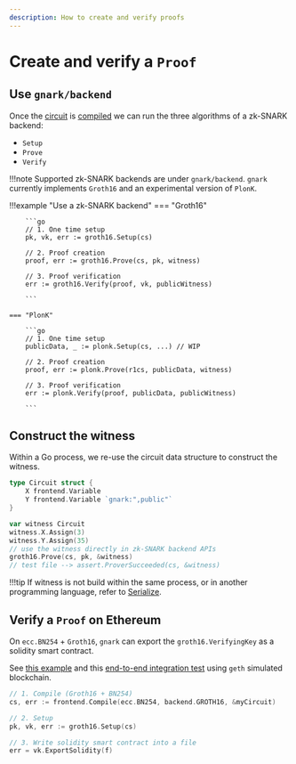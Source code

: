 ```yaml
---
description: How to create and verify proofs
---
```



# Create and verify a `Proof` 

## Use `gnark/backend`

Once the [circuit](write/circuit_structure.md) is [compiled](compile.md) we can run the three algorithms of a zk-SNARK backend:

* `Setup`
* `Prove`
* `Verify`

!!!note
    Supported zk-SNARK backends are under `gnark/backend`. `gnark` currently implements `Groth16` and an experimental version of `PlonK`. 

!!!example "Use a zk-SNARK backend"
    === "Groth16"

        ```go
        // 1. One time setup
        pk, vk, err := groth16.Setup(cs)

        // 2. Proof creation
        proof, err := groth16.Prove(cs, pk, witness)

        // 3. Proof verification
        err := groth16.Verify(proof, vk, publicWitness)

        ```

    === "PlonK"

        ```go
        // 1. One time setup
        publicData, _ := plonk.Setup(cs, ...) // WIP

        // 2. Proof creation
        proof, err := plonk.Prove(r1cs, publicData, witness)

        // 3. Proof verification
        err := plonk.Verify(proof, publicData, publicWitness)

        ```

## Construct the witness

Within a Go process, we re-use the circuit data structure to construct the witness.

```go
type Circuit struct {
	X frontend.Variable
	Y frontend.Variable `gnark:",public"`
}

var witness Circuit
witness.X.Assign(3)
witness.Y.Assign(35)
// use the witness directly in zk-SNARK backend APIs
groth16.Prove(cs, pk, &witness)
// test file --> assert.ProverSucceeded(cs, &witness)
```

!!!tip
    If witness is not build within the same process, or in another programming language, refer to [Serialize](serialize.md).


## Verify a `Proof` on Ethereum

On `ecc.BN254` + `Groth16`, `gnark` can export the `groth16.VerifyingKey` as a solidity smart contract.

See [this example](https://github.com/ConsenSys/gnark-tests/blob/main/solidity/contract/main.go) and this [end-to-end integration test](https://github.com/ConsenSys/gnark-tests/blob/47873ce8e146c1f74477a15972ec63cbfd73c888/solidity/solidity_test.go#L81) using `geth` simulated blockchain. 


```go
// 1. Compile (Groth16 + BN254)
cs, err := frontend.Compile(ecc.BN254, backend.GROTH16, &myCircuit)

// 2. Setup
pk, vk, err := groth16.Setup(cs)

// 3. Write solidity smart contract into a file
err = vk.ExportSolidity(f)
```